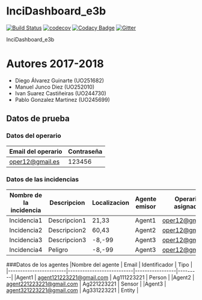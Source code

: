 # InciDashboard_e3b
[![Build Status](https://travis-ci.org/Arquisoft/InciDashboard_e3b.svg?branch=master)](https://travis-ci.org/Arquisoft/InciDashboard_e3b)
[![codecov](https://codecov.io/gh/Arquisoft/InciDashboard_e3b/branch/master/graph/badge.svg)](https://codecov.io/gh/Arquisoft/InciDashboard_e3b)
[![Codacy Badge](https://api.codacy.com/project/badge/Grade/20f4862789f44608a8d6781dcacfda57)](https://www.codacy.com/app/UO252010/InciDashboard_e3b?utm_source=github.com&amp;utm_medium=referral&amp;utm_content=Arquisoft/InciDashboard_e3b&amp;utm_campaign=Badge_Grade)
[![Gitter](https://badges.gitter.im/Arquisoft/InciDashboard_e3b.svg)](https://gitter.im/inciDashboard_e3b/Lobby?utm_source=share-link&utm_medium=link&utm_campaign=share-link)


InciDashboard_e3b
# Autores 2017-2018
+ Diego Álvarez Guinarte (UO251682)
+ Manuel Junco Diez (UO252010)
+ Ivan Suarez Castiñeiras (UO244730)
+ Pablo Gonzalez Martinez (UO245699)


## Datos de prueba

### Datos del operario
|Email del operario      |       Contraseña       | 
|------------------------|------------------------|
|oper12@gmail.es         |         123456         | 

### Datos de las incidencias
|Nombre de la incidencia |       Descripcion      |  Localizacion  | Agente emisor | Operario asignado |
|------------------------|------------------------|----------------|---------------|-------------------|
|Incidencia1             |       Descripcion1     |     21,33      | Agent1        | oper12@gmail.es   |
|Incidencia2             |       Descripcion2     |     60,43      | Agent2        | oper12@gmail.es   |
|Incidencia3             |       Descripcion3     |     -8,-99     | Agent3        | oper12@gmail.es   |
|Incidencia4             |       Peligro	      |     -8,-99     | Agent3        | oper12@gmail.es   |

###Datos de los agentes
|Nombre del agente       |       Email               |  Identificador  |  Tipo   |
|------------------------|---------------------------|-----------------|---------|
|Agent1                  |  agent121223221@gmail.com |  Ag111223221    | Person  |
|Agent2                  |  agent221223221@gmail.com |  Ag221223221    | Sensor  |
|Agent3                  |  agent321223221@gmail.com |  Ag331223221    | Entity  |